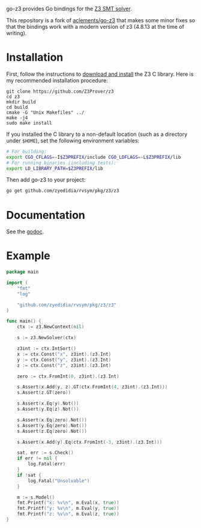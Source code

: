 go-z3 provides Go bindings for
the [Z3 SMT solver](https://github.com/Z3Prover/z3).

This repository is a fork of
[aclements/go-z3](https://github.com/aclements/go-z3) that makes some minor
fixes so that the bindings work with a modern version of z3 (4.8.13 at the time
of writing).

Installation
============

First, follow the instructions to
[download and install](https://github.com/Z3Prover/z3/blob/master/README.md)
the Z3 C library. Here is my recommended installation procedure:

```
git clone https://github.com/Z3Prover/z3
cd z3
mkdir build
cd build
cmake -G "Unix Makefiles" ../
make -j4
sudo make install
```

If you installed the C library to a non-default location (such as a
directory under `$HOME`), set the following environment variables:

```sh
# For building:
export CGO_CFLAGS=-I$Z3PREFIX/include CGO_LDFLAGS=-L$Z3PREFIX/lib
# For running binaries (including tests):
export LD_LIBRARY_PATH=$Z3PREFIX/lib
```

Then add go-z3 to your project:

```sh
go get github.com/zyedidia/rvsym/pkg/z3/z3
```

Documentation
=============

See the [godoc](https://godoc.org/github.com/zyedidia/rvsym/pkg/z3/z3).

Example
=======

```go
package main

import (
	"fmt"
	"log"

	"github.com/zyedidia/rvsym/pkg/z3/z3"
)

func main() {
	ctx := z3.NewContext(nil)

	s := z3.NewSolver(ctx)

	z3int := ctx.IntSort()
	x := ctx.Const("x", z3int).(z3.Int)
	y := ctx.Const("y", z3int).(z3.Int)
	z := ctx.Const("z", z3int).(z3.Int)

	zero := ctx.FromInt(0, z3int).(z3.Int)

	s.Assert(x.Add(y, z).GT(ctx.FromInt(4, z3int).(z3.Int)))
	s.Assert(z.GT(zero))

	s.Assert(x.Eq(y).Not())
	s.Assert(y.Eq(z).Not())

	s.Assert(x.Eq(zero).Not())
	s.Assert(y.Eq(zero).Not())
	s.Assert(z.Eq(zero).Not())

	s.Assert(x.Add(y).Eq(ctx.FromInt(-3, z3int).(z3.Int)))

	sat, err := s.Check()
	if err != nil {
		log.Fatal(err)
	}
	if !sat {
		log.Fatal("Unsolvable")
	}

	m := s.Model()
	fmt.Printf("x: %v\n", m.Eval(x, true))
	fmt.Printf("y: %v\n", m.Eval(y, true))
	fmt.Printf("z: %v\n", m.Eval(z, true))
}
```
